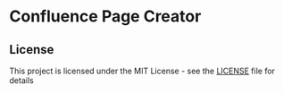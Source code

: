 # Confluence Page Creator

## License

This project is licensed under the MIT License - see the [LICENSE](LICENSE) file for details
